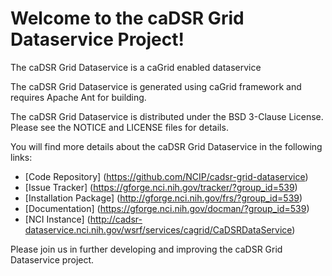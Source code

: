 Welcome to the caDSR Grid Dataservice Project!
=====================================
The caDSR Grid Dataservice is a caGrid enabled dataservice

The caDSR Grid Dataservice is generated using caGrid framework and requires Apache Ant for building.
 
The caDSR Grid Dataservice is distributed under the BSD 3-Clause License.
Please see the NOTICE and LICENSE files for details.

You will find more details about the caDSR Grid Dataservice in the following links:

 * [Code Repository] (https://github.com/NCIP/cadsr-grid-dataservice)
 * [Issue Tracker] (https://gforge.nci.nih.gov/tracker/?group_id=539)
 * [Installation Package] (http://gforge.nci.nih.gov/frs/?group_id=539)
 * [Documentation] (https://gforge.nci.nih.gov/docman/?group_id=539)
 * [NCI Instance] (http://cadsr-dataservice.nci.nih.gov/wsrf/services/cagrid/CaDSRDataService)
 
Please join us in further developing and improving the caDSR Grid Dataservice project.

